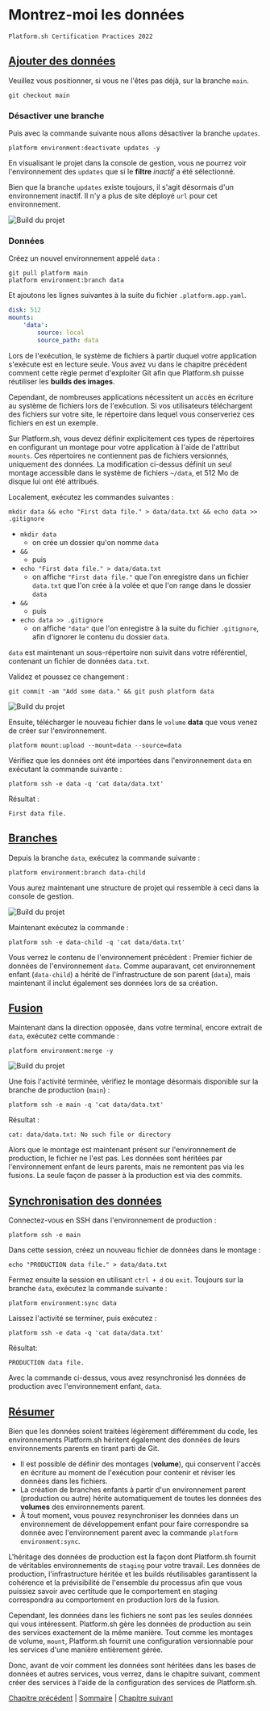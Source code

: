 # Montrez-moi les données

`Platform.sh Certification Practices 2022`

## [Ajouter des données](https://master-7rqtwti-4mh7eev5ydrdo.eu-3.platformsh.site/getstarted/basics/data-services/mounts.html#add-data)

Veuillez vous positionner, si vous ne l'êtes pas déjà, sur la branche `main`.

```
git checkout main
```

### Désactiver une branche

Puis avec la commande suivante nous allons désactiver la branche `updates`.

```
platform environment:deactivate updates -y
```

En visualisant le projet dans la console de gestion, vous ne pourrez voir l'environnement des `updates` que si le **filtre** *inactif* a été sélectionné.

Bien que la branche `updates` existe toujours, il s'agit désormais d'un environnement inactif. Il n'y a plus de site déployé `url` pour cet environnement.

![Build du projet](./img/bo-024.jpg)

### Données

Créez un nouvel environnement appelé `data` :

```
git pull platform main
platform environment:branch data
```

Et ajoutons les lignes suivantes à la suite du fichier `.platform.app.yaml`.

```yml
disk: 512
mounts:
    'data':
        source: local
        source_path: data
```

Lors de l'exécution, le système de fichiers à partir duquel votre application s'exécute est en lecture seule. Vous avez vu dans le chapitre précédent comment cette règle permet d'exploiter Git afin que Platform.sh puisse réutiliser les **builds des images**.

Cependant, de nombreuses applications nécessitent un accès en écriture au système de fichiers lors de l'exécution. Si vos utilisateurs téléchargent des fichiers sur votre site, le répertoire dans lequel vous conserveriez ces fichiers en est un exemple.

Sur Platform.sh, vous devez définir explicitement ces types de répertoires en configurant un montage pour votre application à l'aide de l'attribut `mounts`. Ces répertoires ne contiennent pas de fichiers versionnés, uniquement des données. La modification ci-dessus définit un seul montage accessible dans le système de fichiers `~/data`, et 512 Mo de disque lui ont été attribués.

Localement, exécutez les commandes suivantes :

```
mkdir data && echo "First data file." > data/data.txt && echo data >> .gitignore
```

- `mkdir data`
  - on crée un dossier qu'on nomme `data`
- `&&`
  - puis
- `echo "First data file." > data/data.txt`
  - on affiche `"First data file."` que l'on enregistre dans un fichier `data.txt` que l'on crée à la volée et que l'on range dans le dossier `data`
- `&&`
  - puis
- `echo data >> .gitignore`
  - on affiche `"data"` que l'on enregistre à la suite du fichier `.gitignore`, afin d'ignorer le contenu du dossier `data`.

`data` est maintenant un sous-répertoire non suivit dans votre référentiel, contenant un fichier de données `data.txt`.

Validez et poussez ce changement :

```
git commit -am "Add some data." && git push platform data
```

![Build du projet](./img/bo-025.jpg)

Ensuite, télécharger le nouveau fichier dans le `volume` **data** que vous venez de créer sur l'environnement.

```
platform mount:upload --mount=data --source=data
```

Vérifiez que les données ont été importées dans l'environnement `data` en exécutant la commande suivante :

```
platform ssh -e data -q 'cat data/data.txt'
```
Résultat :
```
First data file.
```

## [Branches](https://master-7rqtwti-4mh7eev5ydrdo.eu-3.platformsh.site/getstarted/basics/data-services/mounts.html#branches)

Depuis la branche `data`, exécutez la commande suivante :

```
platform environment:branch data-child
```

Vous aurez maintenant une structure de projet qui ressemble à ceci dans la console de gestion.

![Build du projet](./img/bo-026.jpg)

Maintenant exécutez la commande :

```
platform ssh -e data-child -q 'cat data/data.txt'
```

Vous verrez le contenu de l'environnement précédent : Premier fichier de données de l'environnement `data`. Comme auparavant, cet environnement enfant (`data-child`) a hérité de l'infrastructure de son parent (`data`), mais maintenant il inclut également ses données lors de sa création.


## [Fusion](https://master-7rqtwti-4mh7eev5ydrdo.eu-3.platformsh.site/getstarted/basics/data-services/mounts.html#merges)

Maintenant dans la direction opposée, dans votre terminal, encore extrait de `data`, exécutez cette commande :

```
platform environment:merge -y
```
![Build du projet](./img/bo-027.jpg)

Une fois l'activité terminée, vérifiez le montage désormais disponible sur la branche de production (`main`) :

```
platform ssh -e main -q 'cat data/data.txt'
```
Résultat :
```
cat: data/data.txt: No such file or directory
```
Alors que le montage est maintenant présent sur l'environnement de production, le fichier ne l'est pas. Les données sont héritées par l'environnement enfant de leurs parents, mais ne remontent pas via les fusions. La seule façon de passer à la production est via des commits.


## [Synchronisation des données](https://master-7rqtwti-4mh7eev5ydrdo.eu-3.platformsh.site/getstarted/basics/data-services/mounts.html#syncing-data)

Connectez-vous en SSH dans l'environnement de production :

```
platform ssh -e main
```

Dans cette session, créez un nouveau fichier de données dans le montage :

```
echo "PRODUCTION data file." > data/data.txt
```

Fermez ensuite la session en utilisant `ctrl + d` ou `exit`. Toujours sur la branche `data`, exécutez la commande suivante :

```
platform environment:sync data
```

Laissez l'activité se terminer, puis exécutez :

```
platform ssh -e data -q 'cat data/data.txt'
```
Résultat:
```
PRODUCTION data file.
```

Avec la commande ci-dessus, vous avez resynchronisé les données de production avec l'environnement enfant, `data`.


## [Résumer](https://master-7rqtwti-4mh7eev5ydrdo.eu-3.platformsh.site/getstarted/basics/data-services/mounts.html#recap)

Bien que les données soient traitées légèrement différemment du code, les environnements Platform.sh héritent également des données de leurs environnements parents en tirant parti de Git.

- Il est possible de définir des montages (**volume**), qui conservent l'accès en écriture au moment de l'exécution pour contenir et réviser les données dans les fichiers.
- La création de branches enfants à partir d'un environnement parent (production ou autre) hérite automatiquement de toutes les données des **volumes** des environnements parent.
- À tout moment, vous pouvez resynchroniser les données dans un environnement de développement enfant pour faire correspondre sa donnée avec l'environnement parent avec la commande `platform environment:sync`.

L'héritage des données de production est la façon dont Platform.sh fournit de véritables environnements de `staging` pour votre travail. Les données de production, l'infrastructure héritée et les builds réutilisables garantissent la cohérence et la prévisibilité de l'ensemble du processus afin que vous puissiez savoir avec certitude que le comportement en staging correspondra au comportement en production lors de la fusion.

Cependant, les données dans les fichiers ne sont pas les seules données qui vous intéressent. Platform.sh gère les données de production au sein des services exactement de la même manière. Tout comme les montages de volume, `mount`, Platform.sh fournit une configuration versionnable pour les services d'une manière entièrement gérée.

Donc, avant de voir comment les données sont héritées dans les bases de données et autres services, vous verrez, dans le chapitre suivant, comment créer des services à l'aide de la configuration des services de Platform.sh.




[Chapitre précédent](./chapter-8.md) | [Sommaire](../README.md.md) | [Chapitre suivant](./chapter-10.md)
